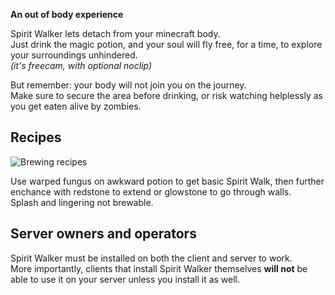 **An out of body experience**

Spirit Walker lets detach from your minecraft body.  
Just drink the magic potion, and your soul will fly free, for a time, to explore your surroundings unhindered.  
*(it's freecam, with optional noclip)*  

But remember: your body will not join you on the journey.  
Make sure to secure the area before drinking, or risk watching helplessly as you get eaten alive by zombies. 

## Recipes

![Brewing recipes](https://raw.githubusercontent.com/BasiqueEvangelist/SpiritWalker/media/media/spiritwalk-recipe.png)

Use warped fungus on awkward potion to get basic Spirit Walk, then further enchance with redstone to extend or glowstone to go through walls.  
Splash and lingering not brewable.

## Server owners and operators

Spirit Walker must be installed on both the client and server to work.  
More importantly, clients that install Spirit Walker themselves **will not** be able to use it on your server unless you install it as well.
